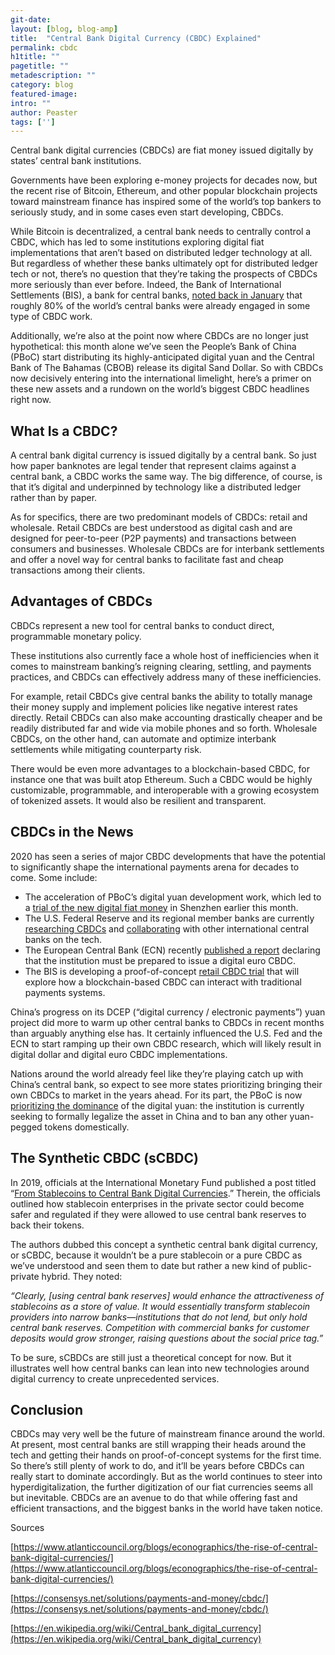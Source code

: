 ```yaml
---
git-date:
layout: [blog, blog-amp]
title:  "Central Bank Digital Currency (CBDC) Explained"
permalink: cbdc
h1title: ""
pagetitle: ""
metadescription: ""
category: blog
featured-image: 
intro: ""
author: Peaster
tags: ['']
---
```

Central bank digital currencies (CBDCs) are fiat money issued digitally by states’ central bank institutions. 

Governments have been exploring e-money projects for decades now, but the recent rise of Bitcoin, Ethereum, and other popular blockchain projects toward mainstream finance has inspired some of the world’s top bankers to seriously study, and in some cases even start developing, CBDCs. 

While Bitcoin is decentralized, a central bank needs to centrally control a CBDC, which has led to some institutions exploring digital fiat implementations that aren’t based on distributed ledger technology at all. But regardless of whether these banks ultimately opt for distributed ledger tech or not, there’s no question that they’re taking the prospects of CBDCs more seriously than ever before. Indeed, the Bank of International Settlements (BIS), a bank for central banks, [noted back in January](https://www.bis.org/publ/bppdf/bispap107.pdf) that roughly 80% of the world’s central banks were already engaged in some type of CBDC work. 

Additionally, we’re also at the point now where CBDCs are no longer just hypothetical: this month alone we’ve seen the People’s Bank of China (PBoC) start distributing its highly-anticipated digital yuan and the Central Bank of The Bahamas (CBOB) release its digital Sand Dollar. So with CBDCs now decisively entering into the international limelight, here’s a primer on these new assets and a rundown on the world’s biggest CBDC headlines right now. 


## What Is a CBDC?

A central bank digital currency is issued digitally by a central bank. So just how paper banknotes are legal tender that represent claims against a central bank, a CBDC works the same way. The big difference, of course, is that it’s digital and underpinned by technology like a distributed ledger rather than by paper. 

As for specifics, there are two predominant models of CBDCs: retail and wholesale. Retail CBDCs are best understood as digital cash and are designed for peer-to-peer (P2P payments) and transactions between consumers and businesses. Wholesale CBDCs are for interbank settlements and offer a novel way for central banks to facilitate fast and cheap transactions among their clients. 


## Advantages of CBDCs

CBDCs represent a new tool for central banks to conduct direct, programmable monetary policy.

These institutions also currently face a whole host of inefficiencies when it comes to mainstream banking’s reigning clearing, settling, and payments practices, and CBDCs can effectively address many of these inefficiencies. 

For example, retail CBDCs give central banks the ability to totally manage their money supply and implement policies like negative interest rates directly. Retail CBDCs can also make accounting drastically cheaper and be readily distributed far and wide via mobile phones and so forth. Wholesale CBDCs, on the other hand, can automate and optimize interbank settlements while mitigating counterparty risk.

There would be even more advantages to a blockchain-based CBDC, for instance one that was built atop Ethereum. Such a CBDC would be highly customizable, programmable, and interoperable with a growing ecosystem of tokenized assets. It would also be resilient and transparent.


## CBDCs in the News

2020 has seen a series of major CBDC developments that have the potential to significantly shape the international payments arena for decades to come. Some include:

*   The acceleration of PBoC’s digital yuan development work, which led to a [trial of the new digital fiat money](https://www.theblockcrypto.com/linked/81753/dcep-china-shenzhen-digital-yuan) in Shenzhen earlier this month. 
*   The U.S. Federal Reserve and its regional member banks are currently [researching CBDCs](https://www.forbes.com/sites/jasonbrett/2020/08/13/federal-reserve-reveals-research-plans-for-digital-dollar/#66a9c1759467) and [collaborating](https://www.bis.org/press/p201009.htm) with other international central banks on the tech. 
*   The European Central Bank (ECN) recently [published a report](https://www.ecb.europa.eu/pub/pdf/other/Report_on_a_digital_euro~4d7268b458.en.pdf) declaring that the institution must be prepared to issue a digital euro CBDC. 
*   The BIS is developing a proof-of-concept [retail CBDC trial](https://www.nasdaq.com/articles/benoit-coeure-reveals-bis-plan-for-cbdc-trial-starting-in-2020-2020-10-26) that will explore how a blockchain-based CBDC can interact with traditional payments systems. 

China’s progress on its DCEP (“digital currency / electronic payments”) yuan project did more to warm up other central banks to CBDCs in recent months than arguably anything else has. It certainly influenced the U.S. Fed and the ECN to start ramping up their own CBDC research, which will likely result in digital dollar and digital euro CBDC implementations. 

Nations around the world already feel like they’re playing catch up with China’s central bank, so expect to see more states prioritizing bringing their own CBDCs to market in the years ahead. For its part, the PBoC is now [prioritizing the dominance](https://www.theblockcrypto.com/post/82149/pboc-seeks-to-revise-banking-law-to-legalize-digital-yuan-and-ban-yuan-pegged-tokens) of the digital yuan: the institution is currently seeking to formally legalize the asset in China and to ban any other yuan-pegged tokens domestically. 


## The Synthetic CBDC (sCBDC)

In 2019, officials at the International Monetary Fund published a post titled “[From Stablecoins to Central Bank Digital Currencies](https://blogs.imf.org/2019/09/26/from-stablecoins-to-central-bank-digital-currencies/).” Therein, the officials outlined how stablecoin enterprises in the private sector could become safer and regulated if they were allowed to use central bank reserves to back their tokens. 

The authors dubbed this concept a synthetic central bank digital currency, or sCBDC, because it wouldn’t be a pure stablecoin or a pure CBDC as we’ve understood and seen them to date but rather a new kind of public-private hybrid. They noted:

_“Clearly, [using central bank reserves] would enhance the attractiveness of stablecoins as a store of value. It would essentially transform stablecoin providers into narrow banks—institutions that do not lend, but only hold central bank reserves. Competition with commercial banks for customer deposits would grow stronger, raising questions about the social price tag.”_

To be sure, sCBDCs are still just a theoretical concept for now. But it illustrates well how central banks can lean into new technologies around digital currency to create unprecedented services. 


## Conclusion

CBDCs may very well be the future of mainstream finance around the world. At present, most central banks are still wrapping their heads around the tech and getting their hands on proof-of-concept systems for the first time. So there’s still plenty of work to do, and it’ll be years before CBDCs can really start to dominate accordingly. But as the world continues to steer into hyperdigitalization, the further digitization of our fiat currencies seems all but inevitable. CBDCs are an avenue to do that while offering fast and efficient transactions, and the biggest banks in the world have taken notice. 

Sources

[https://www.atlanticcouncil.org/blogs/econographics/the-rise-of-central-bank-digital-currencies/](https://www.atlanticcouncil.org/blogs/econographics/the-rise-of-central-bank-digital-currencies/)

[https://consensys.net/solutions/payments-and-money/cbdc/](https://consensys.net/solutions/payments-and-money/cbdc/)

[https://en.wikipedia.org/wiki/Central_bank_digital_currency](https://en.wikipedia.org/wiki/Central_bank_digital_currency)

